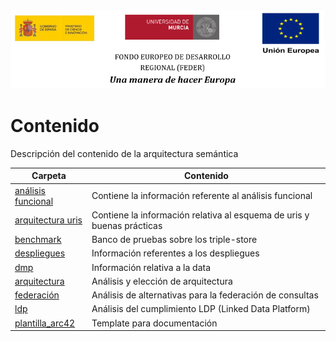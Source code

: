 ![](./img/logos_feder.png)

# Contenido

Descripción del contenido de la arquitectura semántica

| Carpeta                                                                                                                                                   | Contenido                                                              |
| --------------------------------------------------------------------------------------------------------------------------------------------------------- | ---------------------------------------------------------------------- |
| [análisis funcional](./analisis_funcional) | Contiene la información referente al análisis funcional                |
| [arquitectura uris](./arquitectura_uris)   | Contiene la información relativa al esquema de uris y buenas prácticas |
| [benchmark](./benchmark)                   | Banco de pruebas sobre los triple-store                                |
| [despliegues](./despliegues)               | Información referentes a los despliegues                               |
| [dmp](./dmp)                               | Información relativa a la data                                         |
| [arquitectura](./documento_arquitectura)   | Análisis y elección de arquitectura     
| [federación](./federación)                 | Análisis de alternativas para la federación de consultas       |
| [ldp](./ldp)                               | Análisis del cumplimiento LDP (Linked Data Platform)                   |
| [plantilla_arc42](./plantilla_arc42)       | Template para documentación                                            |